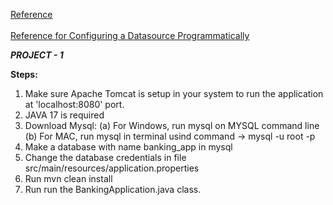 [Reference](https://www.javaguides.net/2023/08/banking-application-using-spring-boot.html)
<br>
<br>
[Reference for Configuring a Datasource Programmatically](https://www.baeldung.com/spring-boot-configure-data-source-programmatic#:~:text=3.%20Configuring%20a%20DataSource%20Programmatically)

***PROJECT - 1***

**Steps:**
1. Make sure Apache Tomcat is setup in your system to run the application at 'localhost:8080' port.
2. JAVA 17 is required
3. Download Mysql:
   (a) For Windows, run mysql on MYSQL command line
   (b) For MAC, run mysql in terminal usind command -> mysql -u root -p
4. Make a database with name banking_app in mysql
5. Change the database credentials in file src/main/resources/application.properties
6. Run mvn clean install
7. Run run the BankingApplication.java class.